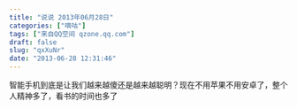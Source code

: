 ```yaml
---
title: "说说 2013年06月28日"
categories: ["嘀咕"]
tags: ["来自QQ空间 qzone.qq.com"]
draft: false
slug: "qxXuNr"
date: "2013-06-28 12:31:46"
---
```


智能手机到底是让我们越来越傻还是越来越聪明？现在不用苹果不用安卓了，整个人精神多了，看书的时间也多了
